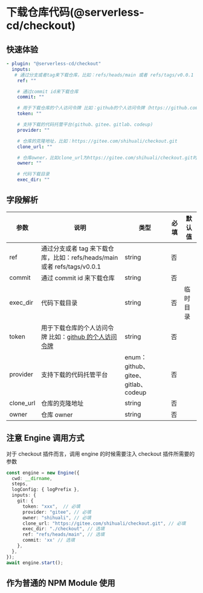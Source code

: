 # 下载仓库代码(@serverless-cd/checkout)

## 快速体验

```yaml
- plugin: "@serverless-cd/checkout"
  inputs:
   # 通过分支或者tag来下载仓库，比如：refs/heads/main 或者 refs/tags/v0.0.1
    ref: ""

    # 通过commit id来下载仓库
    commit: ""

    # 用于下载仓库的个人访问令牌 比如：github的个人访问令牌（https://github.com/settings/tokens）。
    token: ""

    # 支持下载的代码托管平台(github、gitee、gitlab、codeup)
    provider: ""

    # 仓库的克隆地址，比如：https://gitee.com/shihuali/checkout.git
    clone_url: ""

    # 仓库owner，比如clone_url为https://gitee.com/shihuali/checkout.git时，owner应为 shihuali
    owner: ""

    # 代码下载目录
    exec_dir: ""

```

## 字段解析

| 参数     | 说明                                                                                         | 类型                               | 必填 | 默认值   |
| -------- | -------------------------------------------------------------------------------------------- | ---------------------------------- | ---- | -------- |
| ref      | 通过分支或者 tag 来下载仓库，比如：refs/heads/main 或者 refs/tags/v0.0.1                     | string                             | 否   |          |
| commit   | 通过 commit id 来下载仓库                                                                    | string                             | 否   |          |
| exec_dir  | 代码下载目录                                                                                 | string                             | 否   | 临时目录 |
| token    | 用于下载仓库的个人访问令牌 比如：[github 的个人访问令牌](https://github.com/settings/tokens) | string                             | 否   |          |
| provider | 支持下载的代码托管平台                                                                       | enum：github、gitee、gitlab、codeup | 否   |          |
| clone_url | 仓库的克隆地址                                                                               | string                             | 否   |          |
| owner    | 仓库 owner                                                                                   | string                             | 否   |          |

## 注意 Engine 调用方式

对于 checkout 插件而言，调用 engine 的时候需要注入 checkout 插件所需要的参数

```ts
const engine = new Engine({
  cwd: __dirname,
  steps,
  logConfig: { logPrefix },
  inputs: {
    git: {
      token: "xxx",  // 必填
      provider: "gitee", // 必填
      owner: "shihuali", // 必填
      clone_url: "https://gitee.com/shihuali/checkout.git", // 必填
      exec_dir: "./checkout", // 选填
      ref: "refs/heads/main", // 选填
      commit: 'xx' // 选填
    },
  },
});
await engine.start();
```

## 作为普通的 NPM Module 使用
